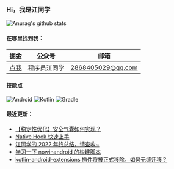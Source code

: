 ### Hi，我是江同学

![Anurag's github stats](https://github-readme-stats.vercel.app/api?username=RicardoJiang&show_icons=true&theme=radical)

#### 在哪里找到我：

|                            掘金                             |                      公众号                      |   邮箱                                        |
| :--------------------------------------------------------: | :--------------------------------------------: |:--------------------------------------------: |
| [点我](https://juejin.cn/user/668101431009496/posts)  | 程序员江同学 | 2868405029@qq.com|

#### 技能点

![Android](https://img.shields.io/badge/Android-%2335495e.svg?style=for-the-badge&logo=Android&logoColor=%FF35D06D)
![Kotlin](https://img.shields.io/badge/Kotlin-%23323330.svg?&style=for-the-badge&logo=kotlin&logoColor=%FF7F52FF)
![Gradle](https://img.shields.io/badge/gradle-02303A?style=for-the-badge&logo=gradle&logoColor=white)

#### 最近更新：

<!-- BLOG-POST-LIST:START -->
- [【稳定性优化】安全气囊如何实现？](https://juejin.cn/post/7215226343712489533)
- [Native Hook 快速上手](https://juejin.cn/post/7212240532796784699)
- [江同学的 2022 年终总结，请查收~](https://juejin.cn/post/7174065150968725534)
- [学习一下 nowinandroid 的构建脚本](https://juejin.cn/post/7170848190139203614)
- [kotlin-android-extensions 插件将被正式移除，如何无缝迁移？](https://juejin.cn/post/7168256990484332580)
<!-- BLOG-POST-LIST:END -->
<!--
**RicardoJiang/RicardoJiang** is a ✨ _special_ ✨ repository because its `README.md` (this file) appears on your GitHub profile.

Here are some ideas to get you started:

- 🔭 I’m currently working on ...
- 🌱 I’m currently learning ...
- 👯 I’m looking to collaborate on ...
- 🤔 I’m looking for help with ...
- 💬 Ask me about ...
- 📫 How to reach me: ...
- 😄 Pronouns: ...
- ⚡ Fun fact: ...
-->
